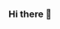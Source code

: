 ### Hi there 👋

<!--
**jin-sj/jin-sj** is a ✨ _special_ ✨ repository because its `README.md` (this file) appears on your GitHub profile.

Here are some ideas to get you started:

- 🔭 I’m currently working on ...
- 🌱 I’m currently learning ...
- 👯 I’m looking to collaborate on ...
- 🤔 I’m looking for help with ...
- 💬 Ask me about ...
- 📫 How to reach me: ...
- 😄 Pronouns: ...
- ⚡ Fun fact: ...
-->

<!--[![SJ's github stats](https://github-readme-stats.vercel.app/api?username=jin-sj&show_icons=true&include_all_commits=true&count_private=true&theme=default)](https://github.com/jin-sj)-->
